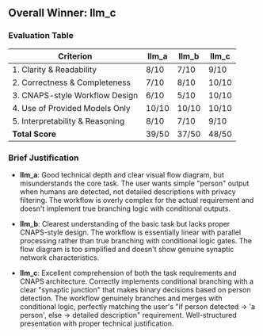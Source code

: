 ## Overall Winner: llm_c

### Evaluation Table
| Criterion | llm_a | llm_b | llm_c |
|-----------|-------|-------|-------|
| 1. Clarity & Readability       | 8/10 | 7/10 | 9/10 |
| 2. Correctness & Completeness  | 7/10 | 8/10 | 10/10 |
| 3. CNAPS-style Workflow Design | 6/10 | 5/10 | 10/10 |
| 4. Use of Provided Models Only | 10/10 | 10/10 | 10/10 |
| 5. Interpretability & Reasoning| 8/10 | 7/10 | 9/10 |
| **Total Score**                | 39/50 | 37/50 | 48/50 |

### Brief Justification

- **llm_a**: Good technical depth and clear visual flow diagram, but misunderstands the core task. The user wants simple "person" output when humans are detected, not detailed descriptions with privacy filtering. The workflow is overly complex for the actual requirement and doesn't implement true branching logic with conditional outputs.

- **llm_b**: Clearest understanding of the basic task but lacks proper CNAPS-style design. The workflow is essentially linear with parallel processing rather than true branching with conditional logic gates. The flow diagram is too simplified and doesn't show genuine synaptic network characteristics.

- **llm_c**: Excellent comprehension of both the task requirements and CNAPS architecture. Correctly implements conditional branching with a clear "synaptic junction" that makes binary decisions based on person detection. The workflow genuinely branches and merges with conditional logic, perfectly matching the user's "if person detected → 'a person', else → detailed description" requirement. Well-structured presentation with proper technical justification.
